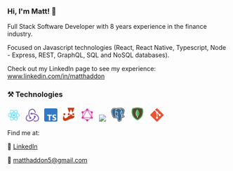 ### Hi, I'm Matt! 👋

Full Stack Software Developer with 8 years experience in the finance industry.

Focused on Javascript technologies (React, React Native, Typescript, Node - Express, REST, GraphQL, SQL and NoSQL databases).

Check out my LinkedIn page to see my experience: www.linkedin.com/in/matthaddon

### ⚒ Technologies
<img width='30px' src='./React.png'/> &nbsp; <img width='30px' src='./redux.svg'/> &nbsp;  <img width='30px' src='./Typescript.png'/> &nbsp; <img width='30px' src='./Jest.png'/> &nbsp; <img width='30px' src='./GraphQL.png'/> &nbsp; <img width='30px' src='https://github.com/tomchen/stack-icons/blob/master/logos/nodejs-icon.svg'/> &nbsp; <img width='30px' src='./Postgres.png'/> &nbsp; <img width='35px' src='./mongodb.png'/> &nbsp; <img width='30px' src='./Git.png'/> 

Find me at:

📝 [LinkedIn](https://www.linkedin.com/in/matthaddon/)

📨 matthaddon5@gmail.com


<!--
**matt-haddon/matt-haddon** is a ✨ _special_ ✨ repository because its `README.md` (this file) appears on your GitHub profile.

Here are some ideas to get you started:

- 🔭 I’m currently working on ...

- 🌱 I’m currently learning ...
- 👯 I’m looking to collaborate on ...
- 🤔 I’m looking for help with ...
- 💬 Ask me about ...
- 📫 How to reach me: ...
- 😄 Pronouns: ...
- ⚡ Fun fact: ...
-->
